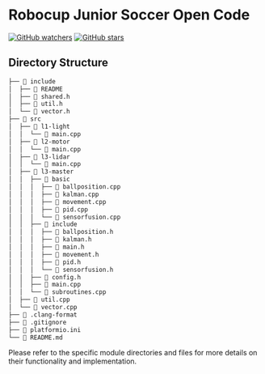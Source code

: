 # Robocup Junior Soccer Open Code

[![GitHub watchers](https://img.shields.io/github/watchers/senrobo/open-code.svg?style=social)](https://github.com/senrobo/open-code/watchers)
[![GitHub stars](https://img.shields.io/github/stars/senrobo/open-code.svg?style=social)](https://github.com/senrobo/open-code/stargazers)

## Directory Structure

``` bash
├──  include
│  ├── 󰂺 README
│  ├──  shared.h
│  ├──  util.h
│  └──  vector.h
├──  src
│  ├──  l1-light
│  │  └──  main.cpp
│  ├──  l2-motor
│  │  └──  main.cpp
│  ├──  l3-lidar
│  │  └──  main.cpp
│  ├──  l3-master
│  │  ├──  basic
│  │  │  ├──  ballposition.cpp
│  │  │  ├──  kalman.cpp
│  │  │  ├──  movement.cpp
│  │  │  ├──  pid.cpp
│  │  │  └──  sensorfusion.cpp
│  │  ├──  include
│  │  │  ├──  ballposition.h
│  │  │  ├──  kalman.h
│  │  │  ├──  main.h
│  │  │  ├──  movement.h
│  │  │  ├──  pid.h
│  │  │  └──  sensorfusion.h
│  │  ├──  config.h
│  │  ├──  main.cpp
│  │  └──  subroutines.cpp
│  ├──  util.cpp
│  └──  vector.cpp
├──  .clang-format
├──  .gitignore
├──  platformio.ini
└──  README.md
```

Please refer to the specific module directories and files for more details on their functionality and implementation.
